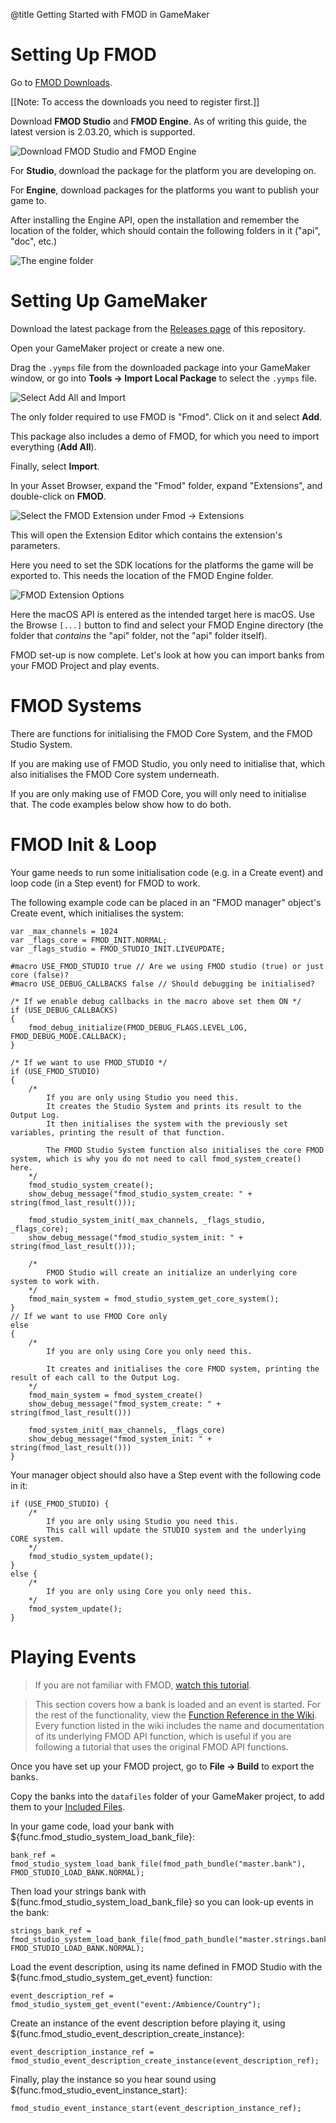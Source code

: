 @title Getting Started with FMOD in GameMaker

# Setting Up FMOD

Go to [FMOD Downloads](https://www.fmod.com/download).

[[Note: To access the downloads you need to register first.]]

Download **FMOD Studio** and **FMOD Engine**. As of writing this guide, the latest version is 2.03.20, which is supported.

![Download FMOD Studio and FMOD Engine](assets/fmod_download.jpg)

For **Studio**, download the package for the platform you are developing on.

For **Engine**, download packages for the platforms you want to publish your game to.

After installing the Engine API, open the installation and remember the location of the folder, which should contain the following folders in it ("api", "doc", etc.)

![The engine folder](assets/fmod_api_location.jpg)

# Setting Up GameMaker

Download the latest package from the [Releases page](https://github.com/YoYoGames/GMEXT-FMOD/releases) of this repository.

Open your GameMaker project or create a new one.

Drag the `.yymps` file from the downloaded package into your GameMaker window, or go into **Tools -> Import Local Package** to select the `.yymps` file.

![Select Add All and Import](assets/ext_import.jpg)

The only folder required to use FMOD is "Fmod". Click on it and select **Add**.

This package also includes a demo of FMOD, for which you need to import everything (**Add All**).

Finally, select **Import**.

In your Asset Browser, expand the "Fmod" folder, expand "Extensions", and double-click on **FMOD**.

![Select the FMOD Extension under Fmod -> Extensions](assets/ext_fmod.jpg)

This will open the Extension Editor which contains the extension's parameters.

Here you need to set the SDK locations for the platforms the game will be exported to. This needs the location of the FMOD Engine folder.

![FMOD Extension Options](assets/ext_options.jpg)

Here the macOS API is entered as the intended target here is macOS. Use the Browse `[...]` button to find and select your FMOD Engine directory (the folder that *contains* the "api" folder, not the "api" folder itself).

FMOD set-up is now complete. Let's look at how you can import banks from your FMOD Project and play events.

# FMOD Systems

There are functions for initialising the FMOD Core System, and the FMOD Studio System.

If you are making use of FMOD Studio, you only need to initialise that, which also initialises the FMOD Core system underneath.

If you are only making use of FMOD Core, you will only need to initialise that. The code examples below show how to do both.

# FMOD Init & Loop

Your game needs to run some initialisation code (e.g. in a Create event) and loop code (in a Step event) for FMOD to work.

The following example code can be placed in an "FMOD manager" object's Create event, which initialises the system:

```gml
var _max_channels = 1024
var _flags_core = FMOD_INIT.NORMAL;
var _flags_studio = FMOD_STUDIO_INIT.LIVEUPDATE;

#macro USE_FMOD_STUDIO true // Are we using FMOD studio (true) or just core (false)?
#macro USE_DEBUG_CALLBACKS false // Should debugging be initialised?

/* If we enable debug callbacks in the macro above set them ON */
if (USE_DEBUG_CALLBACKS)
{
    fmod_debug_initialize(FMOD_DEBUG_FLAGS.LEVEL_LOG, FMOD_DEBUG_MODE.CALLBACK);
}

/* If we want to use FMOD_STUDIO */
if (USE_FMOD_STUDIO)
{
	/*
		If you are only using Studio you need this.
        It creates the Studio System and prints its result to the Output Log.
        It then initialises the system with the previously set variables, printing the result of that function.

        The FMOD Studio System function also initialises the core FMOD system, which is why you do not need to call fmod_system_create() here.
	*/
	fmod_studio_system_create();	
	show_debug_message("fmod_studio_system_create: " + string(fmod_last_result()));
	
	fmod_studio_system_init(_max_channels, _flags_studio, _flags_core);
	show_debug_message("fmod_studio_system_init: " + string(fmod_last_result()));
	
	/*
		FMOD Studio will create an initialize an underlying core system to work with.
	*/
	fmod_main_system = fmod_studio_system_get_core_system();
}
// If we want to use FMOD Core only
else
{
	/*
		If you are only using Core you only need this.

        It creates and initialises the core FMOD system, printing the result of each call to the Output Log.
	*/
	fmod_main_system = fmod_system_create()
	show_debug_message("fmod_system_create: " + string(fmod_last_result()))

	fmod_system_init(_max_channels, _flags_core)
	show_debug_message("fmod_system_init: " + string(fmod_last_result()))
}
```

Your manager object should also have a Step event with the following code in it:

```gml
if (USE_FMOD_STUDIO) {
	/*
		If you are only using Studio you need this.
        This call will update the STUDIO system and the underlying CORE system.
	*/
	fmod_studio_system_update(); 
}
else {
	/*
		If you are only using Core you only need this.
	*/
	fmod_system_update();
}
```

# Playing Events

> If you are not familiar with FMOD, [watch this tutorial](https://www.youtube.com/watch?v=7A1HMOsD2eU).

> This section covers how a bank is loaded and an event is started. For the rest of the functionality, view the [Function Reference in the Wiki](https://github.com/YoYoGames/GMEXT-FMOD/wiki). Every function listed in the wiki includes the name and documentation of its underlying FMOD API function, which is useful if you are following a tutorial that uses the original FMOD API functions.

Once you have set up your FMOD project, go to **File -> Build** to export the banks.

Copy the banks into the `datafiles` folder of your GameMaker project, to add them to your [Included Files](https://manual.gamemaker.io/monthly/en/Settings/Included_Files.htm).

In your game code, load your bank with ${func.fmod_studio_system_load_bank_file}:

```gml
bank_ref = fmod_studio_system_load_bank_file(fmod_path_bundle("master.bank"), FMOD_STUDIO_LOAD_BANK.NORMAL);
```

Then load your strings bank with ${func.fmod_studio_system_load_bank_file} so you can look-up events in the bank:

```gml
strings_bank_ref = fmod_studio_system_load_bank_file(fmod_path_bundle("master.strings.bank"), FMOD_STUDIO_LOAD_BANK.NORMAL);
```

Load the event description, using its name defined in FMOD Studio with the ${func.fmod_studio_system_get_event} function:

```gml
event_description_ref = fmod_studio_system_get_event("event:/Ambience/Country");
```

Create an instance of the event description before playing it, using ${func.fmod_studio_event_description_create_instance}:

```gml
event_description_instance_ref = fmod_studio_event_description_create_instance(event_description_ref);
```

Finally, play the instance so you hear sound using ${func.fmod_studio_event_instance_start}:

```gml
fmod_studio_event_instance_start(event_description_instance_ref);
```